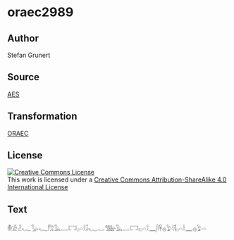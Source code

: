 # oraec2989

## Author

Stefan Grunert

## Source

[AES](https://github.com/simondschweitzer/aes)

## Transformation

[ORAEC](https://oraec.github.io/)

## License

<a rel="license" href="http://creativecommons.org/licenses/by-sa/4.0/"><img alt="Creative Commons License" style="border-width:0" src="https://i.creativecommons.org/l/by-sa/4.0/88x31.png" /></a><br />This work is licensed under a <a rel="license" href="http://creativecommons.org/licenses/by-sa/4.0/">Creative Commons Attribution-ShareAlike 4.0 International License</a>

## Text

𓄟𓀀𓁐𓆑𓅭𓆑𓀗𓅓𓂋𓉐𓊪𓏏𓎛𓄤𓆑𓂋𓅢𓅓𓂋𓉐𓏤𓊪𓏏𓎛𓈖𓋴𓋹𓐍𓅱𓇋𓌟𓊪𓏏𓎛𓈖𓐍𓅱𓏏<br>
